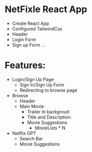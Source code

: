 # NetFixle React App
- Create React App
- Configured TailwindCss
- Header
- Login Form
- Sign up Form
...
# Features:
- Login/Sign Up Page
    - Sign In/Sign Up Form
    - Redirecting to browse page
- Browse
    - Header
    - Main Movie
        - Trailer In backgroud
        - Title and Description
        - Movie Suggestions
            - MovieLists * N
- Netflix GPT
    - Search Bar
    - Movie Suggestions
